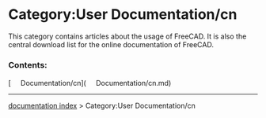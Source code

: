 # Category:User Documentation/cn
This category contains articles about the usage of FreeCAD. It is also the central download list for the online documentation of FreeCAD.

### Contents:

[<img src="images/Property.png" style="width:16px"> Documentation/cn](<img src="images/Property.png" style="width:16px"> Documentation/cn.md)

---
[documentation index](../README.md) > Category:User Documentation/cn
